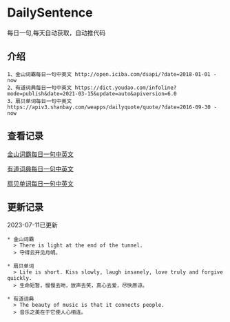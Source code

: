 # DailySentence

每日一句,每天自动获取，自动推代码

## 介绍

```
1、金山词霸每日一句中英文 http://open.iciba.com/dsapi/?date=2018-01-01 - now
2、有道词典每日一句中英文 https://dict.youdao.com/infoline?mode=publish&date=2021-03-15&update=auto&apiversion=6.0
3、扇贝单词每日一句中英文 https://apiv3.shanbay.com/weapps/dailyquote/quote/?date=2016-09-30 - now
```

## 查看记录

[金山词霸每日一句中英文](./data/iciba/)

[有道词典每日一句中英文](./data/youdao/)

[扇贝单词每日一句中英文](./data/shanbay/)

## 更新记录
2023-07-11已更新 
```
* 金山词霸
  > There is light at the end of the tunnel.
  > 守得云开见月明。

* 扇贝单词
  > Life is short. Kiss slowly, laugh insanely, love truly and forgive quickly.
  > 生命短暂，慢慢去吻，放声去笑，真心去爱，尽快原谅。

* 有道词典
  > The beauty of music is that it connects people.
  > 音乐之美在于它使人心相连。

```
